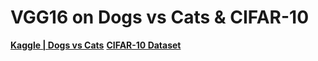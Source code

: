# VGG16 on Dogs vs Cats & CIFAR-10

__[Kaggle | Dogs vs Cats](https://www.kaggle.com/c/dogs-vs-cats)__
__[CIFAR-10 Dataset](https://www.cs.toronto.edu/~kriz/cifar.html)__
